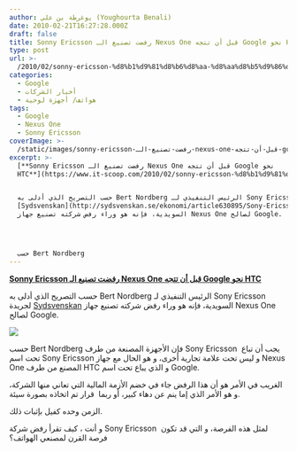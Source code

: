```yaml
---
author: يوغرطة بن علي (Youghourta Benali)
date: 2010-02-21T16:27:28.000Z
draft: false
title: Sonny Ericsson رفضت تصنيع الـ Nexus One قبل أن تتجه Google نحو HTC
type: post
url: >-
  /2010/02/sonny-ericsson-%d8%b1%d9%81%d8%b6%d8%aa-%d8%aa%d8%b5%d9%86%d9%8a%d8%b9-%d8%a7%d9%84%d9%80-nexus-one-%d9%82%d8%a8%d9%84-%d8%a3%d9%86-%d8%aa%d8%aa%d8%ac%d9%87-google-%d9%86%d8%ad%d9%88-htc/
categories:
  - Google
  - أخبار الشركات
  - هواتف/ أجهزة لوحية
tags:
  - Google
  - Nexus One
  - Sonny Ericsson
coverImage: >-
  /static/images/sonny-ericsson-رفضت-تصنيع-الـ-nexus-one-قبل-أن-تتجه-google-نحو-htc/sony-ericsson-logo-300x225.jpg
excerpt: >-
  [**Sonny Ericsson رفضت تصنيع الـ Nexus One قبل أن تتجه Google نحو
  HTC**](https://www.it-scoop.com/2010/02/sonny-ericsson-%d8%b1%d9%81%d8%b6%d8%aa-%d8%aa%d8%b5%d9%86%d9%8a%d8%b9-%d8%a7%d9%84%d9%80-nexus-one-%d9%82%d8%a8%d9%84-%d8%a3%d9%86-%d8%aa%d8%aa%d8%ac%d9%87-google-%d9%86%d8%ad%d9%88-htc/)


  حسب التصريح الذي أدلى به Bert Nordberg الرئيس التنفيذي لـ Sony Ericsson لجريدة
  [Sydsvenskan](http://sydsvenskan.se/ekonomi/article630895/Sony-Ericsson-nobbade-Googles-mobilsatsning.html)
  السويدية، فإنه هو وراء رفض شركته تصنيع جهاز Nexus One لصالح Google.




  حسب Bert Nordberg
---
```

[**Sonny Ericsson رفضت تصنيع الـ Nexus One قبل أن تتجه Google نحو HTC**](https://www.it-scoop.com/2010/02/sonny-ericsson-%d8%b1%d9%81%d8%b6%d8%aa-%d8%aa%d8%b5%d9%86%d9%8a%d8%b9-%d8%a7%d9%84%d9%80-nexus-one-%d9%82%d8%a8%d9%84-%d8%a3%d9%86-%d8%aa%d8%aa%d8%ac%d9%87-google-%d9%86%d8%ad%d9%88-htc/)

حسب التصريح الذي أدلى به Bert Nordberg الرئيس التنفيذي لـ Sony Ericsson لجريدة [Sydsvenskan](http://sydsvenskan.se/ekonomi/article630895/Sony-Ericsson-nobbade-Googles-mobilsatsning.html) السويدية، فإنه هو وراء رفض شركته تصنيع جهاز Nexus One لصالح Google.

![](/static/images/sonny-ericsson-رفضت-تصنيع-الـ-nexus-one-قبل-أن-تتجه-google-نحو-htc/sony-ericsson-logo-300x225.jpg)

حسب Bert Nordberg فإن الأجهزة المصنعة من طرف Sony Ericsson  يجب أن تباع تحت اسم Sony Ericsson و ليس تحت علامة تجارية أخرى، و هو الحال مع جهاز Nexus One المصنع من طرف HTC و الذي يباع تحت اسم Google.

الغريب في الأمر هو أن هذا الرفض جاء في خضم الأزمة المالية التي تعاني منها الشركة، و هو الأمر الذي إما ينم عن دهاء كبير، أو ربما  قرار تم اتخاذه بصورة سيئة.

الزمن وحده كفيل بإثبات ذلك.

و أنت ، كيف تقرأ رفض شركة Sony Ericsson  لمثل هذه الفرصة، و التي قد تكون فرصة القرن لمصنعي الهواتف؟
